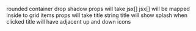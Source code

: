 rounded container
drop shadow
props will take jsx[]
jsx[] will be mapped inside to grid items
props will take title string
title will show splash when clicked
title will have adjacent up and down icons
